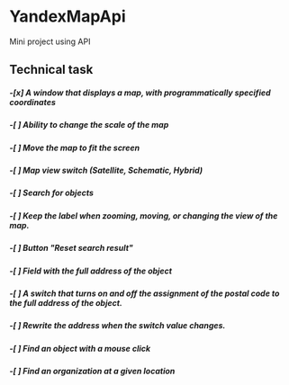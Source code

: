 # YandexMapApi
Mini project using API
## Technical task
##### -[x] A window that displays a map, with programmatically specified coordinates
##### -[ ] Ability to change the scale of the map
##### -[ ] Move the map to fit the screen
##### -[ ] Map view switch (Satellite, Schematic, Hybrid)
##### -[ ] Search for objects
##### -[ ] Keep the label when zooming, moving, or changing the view of the map.
##### -[ ] Button "Reset search result"
##### -[ ] Field with the full address of the object
##### -[ ] A switch that turns on and off the assignment of the postal code to the full address of the object.
##### -[ ] Rewrite the address when the switch value changes.
##### -[ ] Find an object with a mouse click
##### -[ ] Find an organization at a given location
